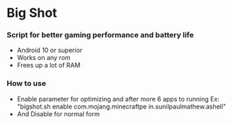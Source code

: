 # Big Shot
### Script for better gaming performance and battery life

* Android 10 or superior
* Works on any rom
* Frees up a lot of RAM
### How to use
* Enable parameter for optimizing and after more 6 apps to running Ex: "bigshot.sh enable com.mojang.minecraftpe in.sunilpaulmathew.ashell"
* And Disable for normal form
